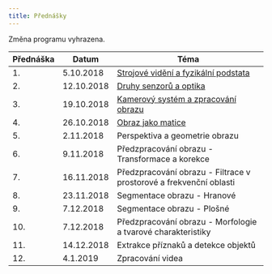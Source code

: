 ```yaml
---
title: Přednášky
---
```


Změna programu vyhrazena.

| Přednáška | Datum      | Téma                                                         |
| --------- | ---------- | ------------------------------------------------------------ |
| 1.        | 5.10.2018  | [Strojové vidění a fyzikální podstata](files/bi-svz-01-strojove-videni-a-fyzikalni-podstata.pdf) |
| 2.        | 12.10.2018 | [Druhy senzorů a optika](files/bi-svz-02-druhy-senzoru-a-optika.pdf) |
| 3.        | 19.10.2018 | [Kamerový systém a zpracování obrazu](files/bi-svz-03-kamerovy-system-a-zpracovani-obrazu.pdf) |
| 4.        | 26.10.2018 | [Obraz jako matice](files/bi-svz-04-obraz-jako-matice.pdf)   |
| 5.        | 2.11.2018  | Perspektiva a geometrie obrazu                               |
| 6.        | 9.11.2018  | Předzpracování obrazu - Transformace a korekce               |
| 7.        | 16.11.2018 | Předzpracování obrazu - Filtrace v prostorové a frekvenční oblasti |
| 8.        | 23.11.2018 | Segmentace obrazu - Hranové                                  |
| 9.        | 7.12.2018  | Segmentace obrazu - Plošné                                   |
| 10.       | 7.12.2018  | Předzpracování obrazu - Morfologie a tvarové charakteristiky |
| 11.       | 14.12.2018 | Extrakce příznaků a detekce objektů                          |
| 12.       | 4.1.2019   | Zpracování videa                                             |

